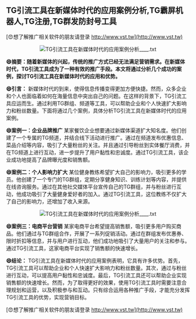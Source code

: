 ## **TG引流工具在新媒体时代的应用案例分析,TG霸屏机器人,TG注册,TG群发防封号工具**

[😍想了解推广相关软件的朋友请登录 http://www.vst.tw](http://www.vst.tw)

 <center><img src="https://vst.tw/MP4/tuiguang/png/4.png" alt="TG引流工具在新媒体时代的应用案例分析____.txt"></center>

**😄摘要：随着新媒体的兴起，传统的推广方式已经无法满足营销需求。在新媒体时代，TG引流工具成为了一种有效的推广手段。本文将通过分析几个成功的案例，探讨TG引流工具在新媒体时代的应用和优势。**

**😄引言：**
新媒体时代的到来，使得信息传播变得更加方便快捷。然而，众多企业和个人也面临着如何在海量信息中突出自己的问题。在这样的背景下，TG引流工具应运而生。通过利用TG群组、频道等工具，可以帮助企业和个人快速扩大影响力和粉丝数量。下面将通过几个案例，具体分析TG引流工具在新媒体时代的应用案例。

**😄案例一：企业品牌推广**
某家餐饮企业想要通过新媒体渠道扩大知名度。他们创建了一个专属的TG频道，并结合线下活动进行推广。通过在频道发布优惠信息、菜品介绍等内容，吸引了大量粉丝的关注。并且通过引导粉丝到实体餐厅消费，并在TG频道上进行互动，进一步提升了用户黏性和忠诚度。通过TG引流工具，该企业成功地提高了品牌曝光度和销售额。

**😄案例二：个人影响力扩大**
某位健身教练希望扩大自己的影响力，吸引更多的学员。他创建了一个专门的TG群组，定期分享健身知识、训练计划等内容，并提供在线咨询服务。通过在其他社交媒体平台宣传自己的TG群组，并与粉丝进行互动，他成功吸引了大量健身爱好者的加入。通过TG引流工具，这位教练不仅扩大了自己的影响力，还增加了收入来源。

 <center><img src="https://vst.tw/MP4/tuiguang/png/5.png" alt="TG引流工具在新媒体时代的应用案例分析____.txt"></center>

**😄案例三：电商平台营销**
某家电商平台希望提高销售额，吸引更多用户购买商品。他们通过与TG群组合作，开展了一系列促销活动。通过在群组发布优惠券、限时折扣等信息，并与用户进行互动，他们成功地吸引了大量用户的关注和参与。通过TG引流工具，这家电商平台实现了销售额的快速增长。

**😄结论：**
TG引流工具在新媒体时代的应用案例表明，它具有许多优势。首先，TG引流工具可以帮助企业和个人快速扩大影响力和粉丝数量。其次，通过与粉丝进行互动，可以提高用户黏性和忠诚度。最后，TG引流工具还可以帮助企业实现销售额的快速增长。然而，为了取得更好的效果，使用TG引流工具时需要注意合理规划和运营，以及积极参与和互动。只有综合运用各种推广手段，才能充分发挥TG引流工具的优势，实现营销目标。

[😍想了解推广相关软件的朋友请登录 http://www.vst.tw](http://www.vst.tw)



